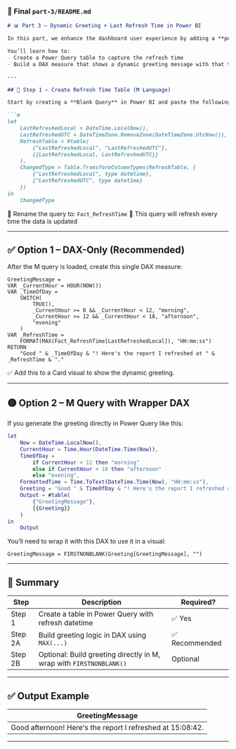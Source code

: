 ### 📄 Final `part-3/README.md`

````markdown
# 📊 Part 3 – Dynamic Greeting + Last Refresh Time in Power BI

In this part, we enhance the dashboard user experience by adding a **personalized greeting message** that includes the **last time the report was refreshed**.

You’ll learn how to:
- Create a Power Query table to capture the refresh time
- Build a DAX measure that shows a dynamic greeting message with that time

---

## 🔁 Step 1 – Create Refresh Time Table (M Language)

Start by creating a **Blank Query** in Power BI and paste the following M code:

```m
let
    LastRefreshedLocal = DateTime.LocalNow(),
    LastRefreshedUTC = DateTimeZone.RemoveZone(DateTimeZone.UtcNow()),
    RefreshTable = #table(
        {"LastRefreshedLocal", "LastRefreshedUTC"},
        {{LastRefreshedLocal, LastRefreshedUTC}}
    ),
    ChangedType = Table.TransformColumnTypes(RefreshTable, {
        {"LastRefreshedLocal", type datetime}, 
        {"LastRefreshedUTC", type datetime}
    })
in
    ChangedType
````

📌 Rename the query to: `Fact_RefreshTime`
📌 This query will refresh every time the data is updated

---

## ✅ Option 1 – DAX-Only (Recommended)

After the M query is loaded, create this single DAX measure:

```dax
GreetingMessage =
VAR _CurrentHour = HOUR(NOW())
VAR _TimeOfDay =
    SWITCH(
        TRUE(),
        _CurrentHour >= 0 && _CurrentHour < 12, "morning",
        _CurrentHour >= 12 && _CurrentHour < 18, "afternoon",
        "evening"
    )
VAR _RefreshTime =
    FORMAT(MAX(Fact_RefreshTime[LastRefreshedLocal]), "HH:mm:ss")
RETURN
    "Good " & _TimeOfDay & "! Here's the report I refreshed at " & _RefreshTime & "."
```

✅ Add this to a Card visual to show the dynamic greeting.

---

## 🟡 Option 2 – M Query with Wrapper DAX

If you generate the greeting directly in Power Query like this:

```m
let
    Now = DateTime.LocalNow(),
    CurrentHour = Time.Hour(DateTime.Time(Now)),
    TimeOfDay =
        if CurrentHour < 12 then "morning"
        else if CurrentHour < 18 then "afternoon"
        else "evening",
    FormattedTime = Time.ToText(DateTime.Time(Now), "HH:mm:ss"),
    Greeting = "Good " & TimeOfDay & "! Here's the report I refreshed at " & FormattedTime & ".",
    Output = #table(
        {"GreetingMessage"},
        {{Greeting}}
    )
in
    Output
```

You’ll need to wrap it with this DAX to use it in a visual:

```dax
GreetingMessage = FIRSTNONBLANK(Greeting[GreetingMessage], "")
```

---

## 🧠 Summary

| Step    | Description                                                         | Required?     |
| ------- | ------------------------------------------------------------------- | ------------- |
| Step 1  | Create a table in Power Query with refresh datetime                 | ✅ Yes         |
| Step 2A | Build greeting logic in DAX using `MAX(...)`                        | ✅ Recommended |
| Step 2B | Optional: Build greeting directly in M, wrap with `FIRSTNONBLANK()` | Optional      |

---

## ✅ Output Example

| GreetingMessage                                            |
| ---------------------------------------------------------- |
| Good afternoon! Here's the report I refreshed at 15:08:42. |

---


